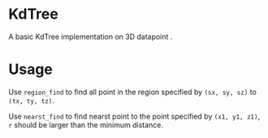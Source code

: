 # KdTree
A basic KdTree implementation on 3D datapoint . 

# Usage
Use `region_find` to find all point in the region specified by `(sx, sy, sz)` to `(tx, ty, tz)`.

Use `nearst_find` to find nearst point to the point specified by `(x1, y1, z1)`, `r` should be larger than the minimum distance.
